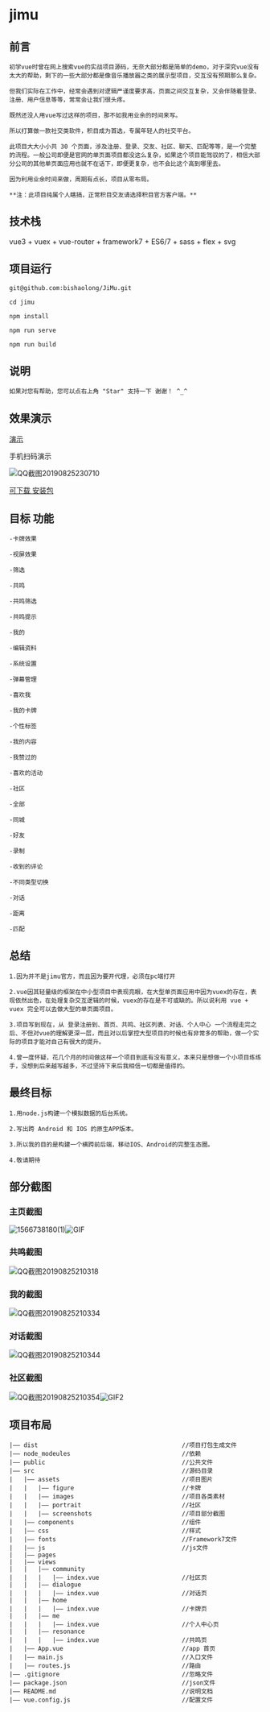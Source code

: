 # jimu

## 前言


    初学vue时曾在网上搜索vue的实战项目源码，无奈大部分都是简单的demo，对于深究vue没有太大的帮助，剩下的一些大部分都是像音乐播放器之类的展示型项目，交互没有预期那么复杂。
    
    但我们实际在工作中，经常会遇到对逻辑严谨度要求高，页面之间交互复杂，又会伴随着登录、注册、用户信息等等，常常会让我们很头疼。
    
    既然还没人用vue写过这样的项目，那不如我用业余的时间来写。
    
    所以打算做一款社交类软件，积目成为首选，专属年轻人的社交平台。
    
    此项目大大小小共 30 个页面，涉及注册、登录、交友、社区、聊天、匹配等等，是一个完整的流程。一般公司即便是官网的单页面项目都没这么复杂，如果这个项目能驾驭的了，相信大部分公司的其他单页面应用也就不在话下，即便更复杂，也不会比这个高到哪里去。
    
    因为利用业余时间来做，周期有点长，项目从零布局。
    
    **注：此项目纯属个人瞎搞，正常积目交友请选择积目官方客户端。**


## 技术栈

vue3 + vuex + vue-router + framework7 + ES6/7 + sass + flex + svg


## 项目运行

```
git@github.com:bishaolong/JiMu.git

cd jimu

npm install

npm run serve

npm run build

```

## 说明

    如果对您有帮助，您可以点右上角 "Star" 支持一下 谢谢！ ^_^

## 效果演示

[演示](http://oano.cn/bsl/dist/)

手机扫码演示

![QQ截图20190825230710](E:\JC5ZH\Vue\Vue-jimu\jimu\src\assets\screenshots\QQ截图20190825230710.png)



[可下载 安装包]( https://service.dcloud.net.cn/build/download/e3329460-c74a-11e9-822e-d5f5328d6e9b)


## 目标 功能

    -卡牌效果
    
    -视屏效果
    
    -筛选
    
    -共鸣
    
    -共鸣筛选
    
    -共鸣提示
    
    -我的
    
    -编辑资料
    
    -系统设置
    
    -弹幕管理
    
    -喜欢我
    
    -我的卡牌
    
    -个性标签
    
    -我的内容
    
    -我赞过的
    
    -喜欢的活动
    
    -社区
    
    -全部
    
    -同城
    
    -好友
    
    -录制
    
    -收到的评论
    
    -不同类型切换
    
    -对话
    
    -距离
    
    -匹配

## 总结

    1.因为并不是jimu官方，而且因为要开代理，必须在pc端打开
    
    2.vue因其轻量级的框架在中小型项目中表现亮眼，在大型单页面应用中因为vuex的存在，表现依然出色，在处理复杂交互逻辑的时候，vuex的存在是不可或缺的。所以说利用 vue + vuex 完全可以去做大型的单页面项目。
    
    3.项目写到现在，从 登录注册到、首页、共鸣、社区列表、对话、个人中心 一个流程走完之后、不但对vue的理解更深一层，而且对以后掌控大型项目的时候也有非常多的帮助，做一个实际的项目才能对自己有很大的提升。
    
    4.曾一度怀疑，花几个月的时间做这样一个项目到底有没有意义，本来只是想做一个小项目练练手，没想到后来越写越多，不过坚持下来后我相信一切都是值得的。

## 最终目标

    1.用node.js构建一个模拟数据的后台系统。
    
    2.写出跨 Android 和 IOS 的原生APP版本。
    
    3.所以我的目的是构建一个横跨前后端，移动IOS、Android的完整生态圈。
    
    4.敬请期待

## 部分截图

### 主页截图

![1566738180(1)](E:\JC5ZH\Vue\Vue-jimu\jimu\src\assets\screenshots\1566738180(1).jpg)![GIF](E:\JC5ZH\Vue\Vue-jimu\jimu\src\assets\screenshots\GIF.gif)



### 共鸣截图

![QQ截图20190825210318](E:\JC5ZH\Vue\Vue-jimu\jimu\src\assets\screenshots\QQ截图20190825210318.png)



### 我的截图



![QQ截图20190825210334](E:\JC5ZH\Vue\Vue-jimu\jimu\src\assets\screenshots\QQ截图20190825210334.png)



### 对话截图

![QQ截图20190825210344](E:\JC5ZH\Vue\Vue-jimu\jimu\src\assets\screenshots\QQ截图20190825210344.png)



### 社区截图

![QQ截图20190825210354](E:\JC5ZH\Vue\Vue-jimu\jimu\src\assets\screenshots\QQ截图20190825210354.png)![GIF2](E:\JC5ZH\Vue\Vue-jimu\jimu\src\assets\screenshots\GIF2.gif)



## 项目布局

    |—— dist                                        //项目打包生成文件
    |—— node_modeules                               //依赖
    |—— public                                      //公共文件
    |—— src                                         //源码目录 
    |   |—— assets                                  //项目图片
    |   |   |—— figure                              //卡牌
    |   |   |—— images                              //项目各类素材
    |   |   |—— portrait                            //社区
    |   |   |—— screenshots                         //项目部分截图
    |   |—— components                              //组件
    |   |—— css                                     //样式
    |   |—— fonts                                   //Framework7文件
    |   |—— js                                      //js文件
    |   |—— pages
    |   |—— views
    |   |   |—— community                           
    |   |   |   |—— index.vue                       //社区页
    |   |   |—— dialogue
    |   |   |   |—— index.vue                       //对话页
    |   |   |—— home
    |   |   |   |—— index.vue                       //卡牌页
    |   |   |—— me
    |   |   |   |—— index.vue                       //个人中心页
    |   |   |—— resonance
    |   |   |   |—— index.vue                       //共鸣页
    |   |—— App.vue                                 //app 首页
    |   |—— main.js                                 //入口文件
    |   |—— routes.js                               //路由
    |—— .gitignore                                  //忽略文件
    |—— package.json                                //json文件
    |—— README.md                                   //说明文档
    |—— vue.config.js                               //配置文件

